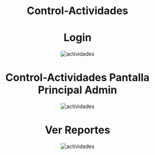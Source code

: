 <center>
 <h1>Control-Actividades</h1>
 <h1>Login</h1>
 <img src="https://preview.ibb.co/jCrt0V/actividades.png" alt="actividades" border="0">
<h1>Control-Actividades Pantalla Principal Admin</h1>
 <img src="https://preview.ibb.co/m63Cuq/actividades.png" alt="actividades" border="0">
 <h1>Ver Reportes</h1>
 <img src="https://preview.ibb.co/dcagnA/actividades.png" alt="actividades" border="0">
</center>

